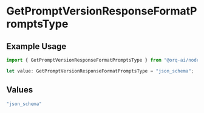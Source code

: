 # GetPromptVersionResponseFormatPromptsType

## Example Usage

```typescript
import { GetPromptVersionResponseFormatPromptsType } from "@orq-ai/node/models/operations";

let value: GetPromptVersionResponseFormatPromptsType = "json_schema";
```

## Values

```typescript
"json_schema"
```